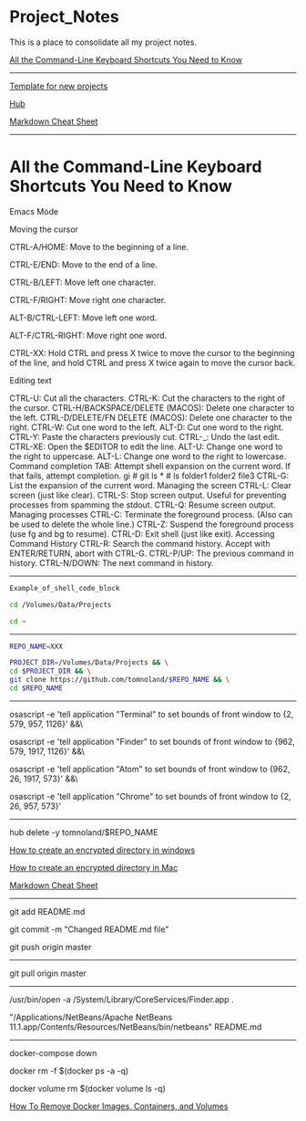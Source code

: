 # Project_Notes
This is a place to consolidate all my project notes.

[All the Command-Line Keyboard Shortcuts You Need to Know](#all-the-command-line-keyboard-shortcuts-you-need-to-know)

---

[Template for new projects](https://github.com/tomnoland/New-Project-Template/generate)

[Hub](https://hub.github.com/)

[Markdown Cheat Sheet](https://www.markdownguide.org/cheat-sheet/)

---

# All the Command-Line Keyboard Shortcuts You Need to Know

Emacs Mode

Moving the cursor

CTRL-A/HOME: Move to the beginning of a line.

CTRL-E/END: Move to the end of a line.

CTRL-B/LEFT: Move left one character.

CTRL-F/RIGHT: Move right one character.

ALT-B/CTRL-LEFT: Move left one word.

ALT-F/CTRL-RIGHT: Move right one word.

CTRL-XX: Hold CTRL and press X twice to move the cursor to the beginning of the line, and hold CTRL and press X twice again to move the cursor back.

Editing text

CTRL-U: Cut all the characters.
CTRL-K: Cut the characters to the right of the cursor.
CTRL-H/BACKSPACE/DELETE (MACOS): Delete one character to the left.
CTRL-D/DELETE/FN DELETE (MACOS): Delete one character to the right.
CTRL-W: Cut one word to the left.
ALT-D: Cut one word to the right.
CTRL-Y: Paste the characters previously cut.
CTRL-_: Undo the last edit.
CTRL-XE: Open the $EDITOR to edit the line.
ALT-U: Change one word to the right to uppercase.
ALT-L: Change one word to the right to lowercase.
Command completion
TAB: Attempt shell expansion on the current word. If that fails, attempt completion.
gi<TAB>     # git
ls *<TAB>   # ls folder1 folder2 file3
CTRL-G: List the expansion of the current word.
Managing the screen
CTRL-L: Clear screen (just like clear).
CTRL-S: Stop screen output. Useful for preventing processes from spamming the stdout.
CTRL-Q: Resume screen output.
Managing processes
CTRL-C: Terminate the foreground process. (Also can be used to delete the whole line.)
CTRL-Z: Suspend the foreground process (use fg and bg to resume).
CTRL-D: Exit shell (just like exit).
Accessing Command History
CTRL-R: Search the command history. Accept with ENTER/RETURN, abort with CTRL-G.
CTRL-P/UP: The previous command in history.
CTRL-N/DOWN: The next command in history.

---



```sh
Example_of_shell_code_block
```

```sh
cd /Volumes/Data/Projects
```
```sh
cd ~
```

---

```sh
REPO_NAME=XXX
```

```sh
PROJECT_DIR=/Volumes/Data/Projects && \
cd $PROJECT_DIR && \
git clone https://github.com/tomnoland/$REPO_NAME && \
cd $REPO_NAME
```

---

osascript -e 'tell application "Terminal" to set bounds of front window to {2, 579, 957, 1126}' &&\

osascript -e 'tell application "Finder" to set bounds of front window to {962, 579, 1917, 1126}' &&\

osascript -e 'tell application "Atom" to set bounds of front window to {962, 26, 1917, 573}' &&\

osascript -e 'tell application "Chrome" to set bounds of front window to {2, 26, 957, 573}'

---

hub delete -y tomnoland/$REPO_NAME

[How to create an encrypted directory in windows](https://www.tomsguide.com/us/encrypt-files-windows,news-18314.html)

[How to create an encrypted directory in Mac](https://www.howtogeek.com/183826/how-to-create-an-encrypted-file-container-disk-image-on-a-mac/)

[Markdown Cheat Sheet](https://www.markdownguide.org/cheat-sheet/)

---

git add README.md

git commit -m "Changed README.md file"

git push origin master

---

git pull origin master

---

/usr/bin/open -a /System/Library/CoreServices/Finder.app .

"/Applications/NetBeans/Apache NetBeans 11.1.app/Contents/Resources/NetBeans/bin/netbeans" README.md

---

docker-compose down

docker rm -f $(docker ps -a -q)

docker volume rm $(docker volume ls -q)

[How To Remove Docker Images, Containers, and Volumes](https://www.digitalocean.com/community/tutorials/how-to-remove-docker-images-containers-and-volumes)











